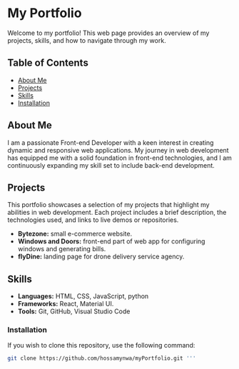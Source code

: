 # My Portfolio

Welcome to my portfolio! This web page provides an overview of my projects, skills, and how to navigate through my work.

## Table of Contents

- [About Me](#about-me)
- [Projects](#projects)
- [Skills](#skills)
- [Installation](#getting-started)


## About Me
I am a passionate Front-end Developer with a keen interest in creating dynamic and responsive web applications. My journey in web development has equipped me with a solid foundation in front-end technologies, and I am continuously expanding my skill set to include back-end development.

## Projects

This portfolio showcases a selection of my projects that highlight my abilities in web development. Each project includes a brief description, the technologies used, and links to live demos or repositories.

- **Bytezone:** small e-commerce website.
- **Windows and Doors:** front-end part of web app for configuring windows and generating bills.
- **flyDine:** landing page for drone delivery service agency.

## Skills

- **Languages:** HTML, CSS, JavaScript, python
- **Frameworks:** React, Material UI.
- **Tools:** Git, GitHub, Visual Studio Code

### Installation

If you wish to clone this repository, use the following command:

```bash
git clone https://github.com/hossamynwa/myPortfolio.git '''

